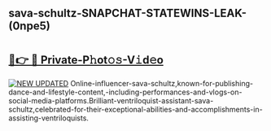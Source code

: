 ## sava-schultz-SNAPCHAT-STATEWINS-LEAK-(0npe5)


# <h2><a href="https://mediaupload.pro?-20M">🔗👉 🔴 Private-P𝚑ot𝚘𝚜-V𝚒d𝚎o</a></h2>

[![NEW UPDATED](https://i.imgur.com/0qMVB7G.gif)](https://mediaupload.pro?-20M)
Online-influencer-sava-schultz,known-for-publishing-dance-and-lifestyle-content,-including-performances-and-vlogs-on-social-media-platforms.Brilliant-ventriloquist-assistant-sava-schultz,celebrated-for-their-exceptional-abilities-and-accomplishments-in-assisting-ventriloquists.  